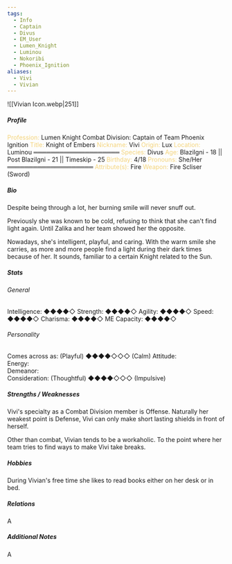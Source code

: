 ```yaml
---
tags:
  - Info
  - Captain
  - Divus
  - EM_User
  - Lumen_Knight
  - Luminou
  - Nokoribi
  - Phoenix_Ignition
aliases:
  - Vivi
  - Vivian
---
```

![[Vivian Icon.webp|251]]

##### Profile
<font color="#f4d47c">Profession:</font>   Lumen Knight Combat Division: Captain of Team Phoenix Ignition
<font color="#f4d47c">Title:</font>  Knight of Embers
<font color="#f4d47c">Nickname:</font>   Vivi
<font color="#f4d47c">Origin:</font>   Lux
<font color="#f4d47c">Location:</font>   Luminou
════════════════════
<font color="#f4d47c">Species:</font>   Divus
<font color="#f4d47c">Age:</font>   BlaziIgni - 18 || Post BlaziIgni - 21 || Timeskip - 25
<font color="#f4d47c">Birthday:</font>   4/18
<font color="#f4d47c">Pronouns:</font>   She/Her
════════════════════
<font color="#f4d47c">Attribute(s):</font>  Fire
<font color="#f4d47c">Weapon:</font>  Fire Scliser (Sword)

##### Bio

Despite being through a lot, her burning smile will never snuff out.

Previously she was known to be cold, refusing to think that she can't find light again. Until Zalika and her team showed her the opposite.

Nowadays, she's intelligent, playful, and caring. With the warm smile she carries, as more and more people find a light during their dark times because of her. It sounds, familiar to a certain Knight related to the Sun.

##### Stats

###### General

Intelligence:   ◆◆◆◆◇
Strength:  ◆◆◆◆◇
Agility:  ◆◆◆◆◇
Speed:  ◆◆◆◆◇
Charisma:  ◆◆◆◆◇
ME Capacity:  ◆◆◆◆◇

###### Personality

Comes across as:  (Playful)  ◆◆◆◆◇◇◇  (Calm)
Attitude:  
Energy:  
Demeanor:  
Consideration:  (Thoughtful)  ◆◆◆◆◇◇◇  (Impulsive)


##### Strengths / Weaknesses

Vivi's specialty as a Combat Division member is Offense.
Naturally her weakest point is Defense, Vivi can only make short lasting shields in front of herself.

Other than combat, Vivian tends to be a workaholic. To the point where her team tries to find ways to make Vivi take breaks.


##### Hobbies

During Vivian's free time she likes to read books either on her desk or in bed.


##### Relations

A


##### Additional Notes

A